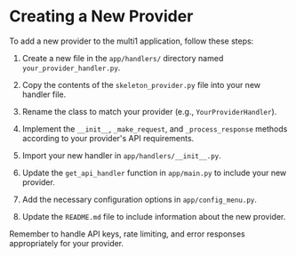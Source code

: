 # Creating a New Provider

To add a new provider to the multi1 application, follow these steps:

1. Create a new file in the `app/handlers/` directory named `your_provider_handler.py`.

2. Copy the contents of the `skeleton_provider.py` file into your new handler file.

3. Rename the class to match your provider (e.g., `YourProviderHandler`).

4. Implement the `__init__`, `_make_request`, and `_process_response` methods according to your provider's API requirements.

5. Import your new handler in `app/handlers/__init__.py`.

6. Update the `get_api_handler` function in `app/main.py` to include your new provider.

7. Add the necessary configuration options in `app/config_menu.py`.

8. Update the `README.md` file to include information about the new provider.

Remember to handle API keys, rate limiting, and error responses appropriately for your provider.